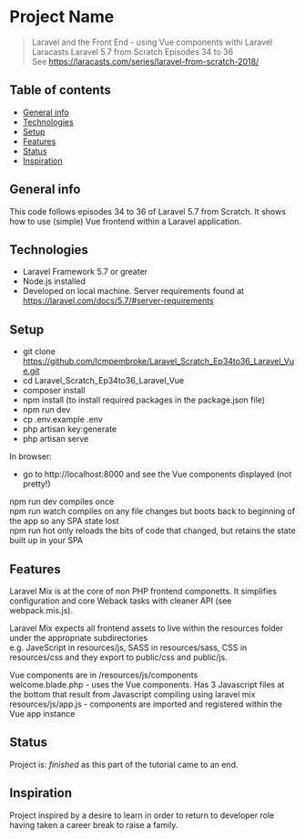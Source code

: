 # Project Name
>  Laravel and the Front End - using Vue components withi Laravel
Laracasts Laravel 5.7 from Scratch   Episodes 34 to 36  
See https://laracasts.com/series/laravel-from-scratch-2018/

## Table of contents
* [General info](#general-info)
* [Technologies](#technologies)
* [Setup](#setup)
* [Features](#features)
* [Status](#status)
* [Inspiration](#inspiration)

## General info
This code follows episodes 34 to 36 of Laravel 5.7 from Scratch. It shows how to use (simple) Vue frontend within a Laravel application.

## Technologies
* Laravel Framework 5.7 or greater
* Node.js installed
* Developed on local machine. Server requirements found at https://laravel.com/docs/5.7/#server-requirements

## Setup
* git clone https://github.com/lcmpembroke/Laravel_Scratch_Ep34to36_Laravel_Vue.git 
* cd Laravel_Scratch_Ep34to36_Laravel_Vue
* composer install
* npm install   (to install required packages in the package.json file)  
* npm run dev
* cp .env.example .env
* php artisan key:generate
* php artisan serve

In browser:  
* go to http://localhost:8000 and see the Vue components displayed (not pretty!)

npm run dev    compiles once  
npm run watch  compiles on any file changes but boots back to beginning of the app so any SPA state lost  
npm run hot    only reloads the bits of code that changed, but retains the state built up in your SPA


## Features
Laravel Mix is at the core of non PHP frontend componetts. It simplifies configuration and core Weback tasks with cleaner API (see webpack.mis.js).  

Laravel Mix expects all frontend assets to live within the resources folder under the appropriate subdirectories    
e.g. JaveScript in resources/js, SASS in resources/sass, CSS in resources/css and they export to public/css and public/js.

Vue components are in /resources/js/components  
welcome.blade.php - uses the Vue components. Has 3 Javascript files at the bottom that result from Javascript compiling using laravel mix  
resources/js/app.js - components are imported and registered within the Vue app instance  


## Status
Project is: _finished_ as this part of the tutorial came to an end.  

## Inspiration
Project inspired by a desire to learn in order to return to developer role having taken a career break to raise a family.
